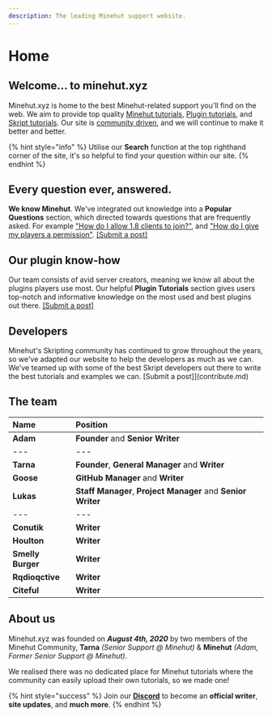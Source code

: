 ```yaml
---
description: The leading Minehut support website.
---
```


# Home

## Welcome... to minehut.xyz

Minehut.xyz is home to the best Minehut-related support you'll find on the web. We aim to provide top quality [Minehut tutorials](https://minehut.xyz/faq/panel), [Plugin tutorials](https://minehut.xyz/plugin/popular), and [Skript tutorials](https://minehut.xyz/skript/basics). Our site is [community driven](contribute.md), and we will continue to make it better and better.

{% hint style="info" %}
Utilise our **Search** function at the top righthand corner of the site, it's so helpful to find your question within our site.
{% endhint %}

## Every question ever, answered.

**We know Minehut**. We've integrated out knowledge into a **Popular Questions** section, which directed towards questions that are frequently asked. For example ["How do I allow 1.8 clients to join?"](https://minehut.xyz/faq/other-questions/server-version), and ["How do I give my players a permission"](faq/ingame/permissions.md). [\[Submit a post\]](contribute.md)

## Our plugin know-how

Our team consists of avid server creators, meaning we know all about the plugins players use most. Our helpful **Plugin Tutorials** section gives users top-notch and informative knowledge on the most used and best plugins out there. [\[Submit a post\]](contribute.md)

## Developers

Minehut's Skripting community has continued to grow throughout the years, so we've adapted our website to help the developers as much as we can. We've teamed up with some of the best Skript developers out there to write the best tutorials and examples we can. \[Submit a post\]\]\(contribute.md\)

## The team

| Name              | Position                                                     |
| :---------------- | :----------------------------------------------------------- |
| **Adam**          | **Founder** and **Senior Writer**                            |
| ---               | ---                                                          |
| **Tarna**         | **Founder**, **General Manager** and **Writer**              |
| **Goose**         | **GitHub Manager** and **Writer**                            |
| **Lukas**         | **Staff Manager**, **Project Manager** and **Senior Writer** |
| ---               | ---                                                          |
| **Conutik**       | **Writer**                                                   |
| **Houlton**       | **Writer**                                                   |
| **Smelly Burger** | **Writer**                                                   |
| **Rqdioqctive**   | **Writer**                                                   |
| **Citeful**       | **Writer**                                                   |

## About us

Minehut.xyz was founded on _**August 4th, 2020**_ by two members of the Minehut Community, **Tarna** _\(Senior Support @ Minehut\)_ & **Minehut** _\(Adam, Former Senior Support @ Minehut\)_.

We realised there was no dedicated place for Minehut tutorials where the community can easily upload their own tutorials, so we made one!

{% hint style="success" %}
Join our [**Discord**](https://discord.gg/TYhH5bK) to become an **official writer**, **site updates**, and **much more**.
{% endhint %}
